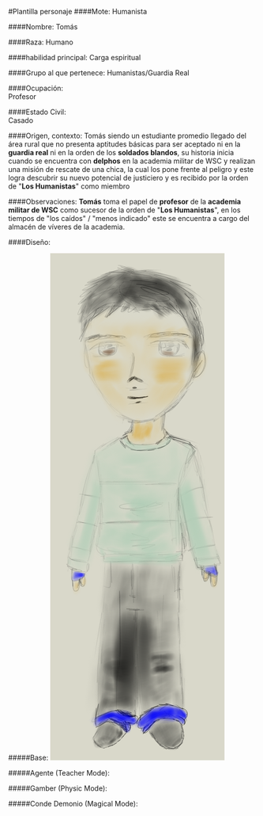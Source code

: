 #Plantilla personaje
####Mote:
Humanista

####Nombre:
Tomás

####Raza:
Humano

####habilidad principal:
Carga espiritual

####Grupo al que pertenece:
Humanistas/Guardia Real

####Ocupación:  
Profesor

####Estado Civil:  
Casado

####Origen, contexto:
Tomás siendo un estudiante promedio llegado del área rural que no presenta aptitudes básicas para ser aceptado ni en la **guardia real** ni en la orden de los **soldados blandos**, su historia inicia cuando se encuentra con **delphos** en la academia militar de WSC y realizan una misión de rescate de una chica, la cual los pone frente al peligro y este logra descubrir su nuevo potencial de justiciero y es recibido por la orden de "**Los Humanistas**" como miembro

####Observaciones:
**Tomás** toma el papel de **profesor** de la **academia militar de WSC** como sucesor de la orden de "**Los Humanistas**", en los tiempos de "los caídos" / "menos indicado" este se encuentra a cargo del almacén de víveres de la academia.

####Diseño:

#####Base:
![Tomás en forma base](../../../../pjs/humanista-tomas-base.png)

#####Agente (Teacher Mode):


#####Gamber (Physic Mode): 


#####Conde Demonio (Magical Mode):

